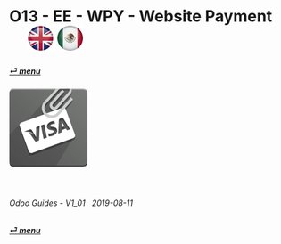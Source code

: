 # O13 - EE - WPY - Website Payment &nbsp;&nbsp;&nbsp;&nbsp; [![en-uk](/doc/img/flg/en-uk-flg-btn-sml.png)](/en-uk/o13/ee/wpy/en-uk-o13-ee-wpy-guides.md) [ ![es-mx](/doc/img/flg/es-mx-flg-btn-sml.png)](/es-mx/o13/ee/wpy/es-mx-o13-ee-wpy-guides.md)
#### [_&#x23CE; menu_](/en-uk/o13/ee/en-uk-o13-ee-guides-menu.md "Back to EE menu")  
### ![wpy](/doc/img/app/big/wpy.png)
[ⱽ¹²³⁴⁵⁶⁷⁸⁹⁰⁻]: # (ⱽ¹²³⁴⁵⁶⁷⁸⁹⁰⁻)

<br>

###### Odoo Guides - V1_01 &nbsp; 2019-08-11  
**[_&#x23CE; menu_](/en-uk/o13/ee/en-uk-o13-ee-guides-menu.md)**  
